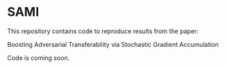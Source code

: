 # SAMI
This repository contains code to reproduce results from the paper:

Boosting Adversarial Transferability via Stochastic Gradient Accumulation

Code is coming soon.
